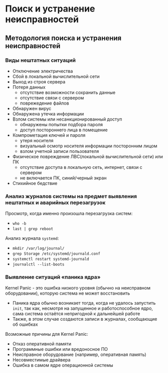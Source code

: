 # Поиск и устранение неисправностей

## Методология поиска и устранения неисправностей

### Виды нештатных ситуаций

- Отключение электричества
- Сбой в локальной вычислительной сети
- Выход из строя сервера
- Потеря данных
    - отсутствие возможности сохранить данные
    - отсутствие связи с сервером
    - поврежедение файлов
- Обнаружен вирус
- Обнаружена утечка информации
- Взлом системы или несанкционированный доступ
    - обнаружены попытки подбора пароля
    - доступ постороннего лица в помещение
- Компрометация ключей и пароля
    - утеря носителя
    - визуальный осмотр носителя информации посторонним лицом
    - взлом учетной записи пользователя
- Физическое повреждение ЛВС(локальной вычислительной сети) или ПК
    - отсутствие доступа в локальную сеть, интернет, связи с сервером
    - не включается ПК, синий/черный экран
- Стихийное бедствие

### Анализ журналов системы на предмет выявления нештатных и аварийных перезагрузок

Просмотр, когда именно произошла перезагрузка систем:
- `who -b`
- `last | grep reboot`

Анализ журнала `systemd`:
- `mkdir /var/log/journal/`
- `grep Storage /etc/systemd/journald.conf`
- `systemctl restart systemd-journald`
- `journalctl --list-boots`

### Выявление ситуаций «паника ядра»

Kernel Panic - это ошибка низкого уровня (обычно на неисправном оборудовании), которую система не может восстановить

- Паника ядра обычно возникает тогда, когда не удалось запустить `init`, так как, несмотря на запущенное и
  работоспособное ядро, сама система остаётся непригодной к дальнейшей работе
- Также, в этом случае создаются записи в журналах, сообщающие об ошибках

Возможные причины для Kernel Panic:
- Отказ оперативной памяти
- Программные ошибки или вредоносное ПО
- Неисправное оборудование (например, оперативная память)
- Несовместимые драйвера
- Ошибка в самом ядре операционной системы

###
